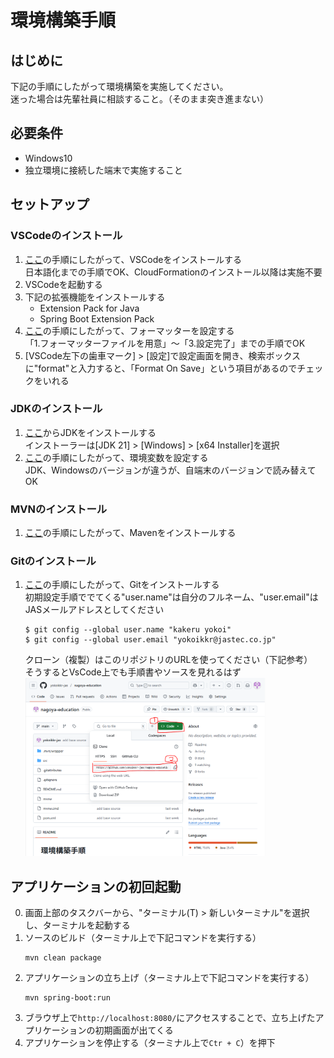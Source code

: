 # 環境構築手順

## はじめに
下記の手順にしたがって環境構築を実施してください。\
迷った場合は先輩社員に相談すること。（そのまま突き進まない）

## 必要条件
- Windows10
- 独立環境に接続した端末で実施すること

## セットアップ
### VSCodeのインストール
1. [ここ](https://qiita.com/furu38/items/6776acba6621012ee475)の手順にしたがって、VSCodeをインストールする\
日本語化までの手順でOK、CloudFormationのインストール以降は実施不要
2. VSCodeを起動する
3. 下記の拡張機能をインストールする
     - Extension Pack for Java
     - Spring Boot Extension Pack
4. [ここ](https://qiita.com/ryo8000/items/60714fa9c5ce261c1798)の手順にしたがって、フォーマッターを設定する\
「1.フォーマッターファイルを用意」～「3.設定完了」までの手順でOK
5. [VSCode左下の歯車マーク] > [設定]で設定画面を開き、検索ボックスに"format"と入力すると、「Format On Save」という項目があるのでチェックをいれる

### JDKのインストール
1. [ここ](https://www.oracle.com/jp/java/technologies/downloads/#jdk21-windows)からJDKをインストールする\
インストーラーは[JDK 21] > [Windows] > [x64 Installer]を選択
2. [ここ](https://www.javadrive.jp/start/install/index4.html)の手順にしたがって、環境変数を設定する\
JDK、Windowsのバージョンが違うが、自端末のバージョンで読み替えてOK

### MVNのインストール
1. [ここ](https://web-dev.hatenablog.com/entry/maven/windows-install)の手順にしたがって、Mavenをインストールする

### Gitのインストール
1. [ここ](https://qiita.com/nmosfet556/items/5c306380ddf46a58e6a2)の手順にしたがって、Gitをインストールする\
初期設定手順ででてくる"user.name"は自分のフルネーム、"user.email"はJASメールアドレスとしてください
    ```
    $ git config --global user.name "kakeru yokoi"
    $ git config --global user.email "yokoikkr@jastec.co.jp"
    ```
   クローン（複製）はこのリポジトリのURLを使ってください（下記参考）\
   そうするとVsCode上でも手順書やソースを見れるはず
   <img src="image-1.png" width="80%">

## アプリケーションの初回起動
0. 画面上部のタスクバーから、"ターミナル(T) > 新しいターミナル"を選択し、ターミナルを起動する
1. ソースのビルド（ターミナル上で下記コマンドを実行する）
    ```
    mvn clean package  
    ```
2. アプリケーションの立ち上げ（ターミナル上で下記コマンドを実行する）
    ```
    mvn spring-boot:run 
    ```
3. ブラウザ上で`http://localhost:8080/`にアクセスすることで、立ち上げたアプリケーションの初期画面が出てくる
4. アプリケーションを停止する（ターミナル上で`Ctr + C`）を押下